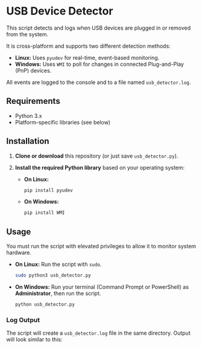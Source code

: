 # USB Device Detector

This script detects and logs when USB devices are plugged in or removed from the system.

It is cross-platform and supports two different detection methods:
* **Linux:** Uses `pyudev` for real-time, event-based monitoring.
* **Windows:** Uses `WMI` to poll for changes in connected Plug-and-Play (PnP) devices.

All events are logged to the console and to a file named `usb_detector.log`.

## Requirements

-   Python 3.x
-   Platform-specific libraries (see below)

## Installation

1.  **Clone or download** this repository (or just save `usb_detector.py`).

2.  **Install the required Python library** based on your operating system:

    * **On Linux:**
        ```bash
        pip install pyudev
        ```
    * **On Windows:**
        ```bash
        pip install WMI
        ```

## Usage

You must run the script with elevated privileges to allow it to monitor system hardware.

* **On Linux:**
    Run the script with `sudo`.
    ```bash
    sudo python3 usb_detector.py
    ```

* **On Windows:**
    Run your terminal (Command Prompt or PowerShell) as **Administrator**, then run the script.
    ```bash
    python usb_detector.py
    ```

### Log Output

The script will create a `usb_detector.log` file in the same directory. Output will look similar to this: